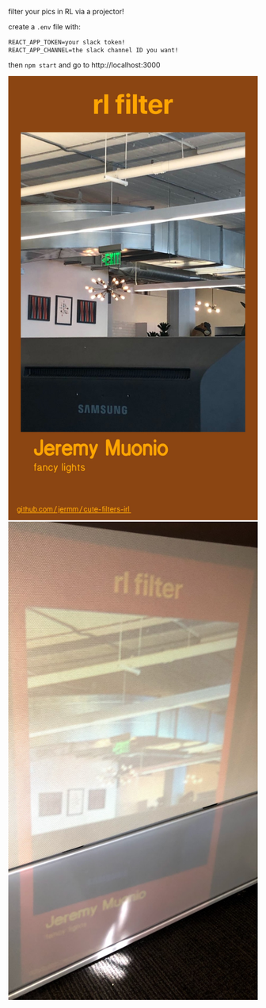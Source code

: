 filter your pics in RL via a projector!

create a `.env` file with:

```
REACT_APP_TOKEN=your slack token!
REACT_APP_CHANNEL=the slack channel ID you want!

```

then `npm start` and go to http://localhost:3000

![screenshot from web](fancy%20img%20web.jpg)
![pic from real life](in-rl.jpg)